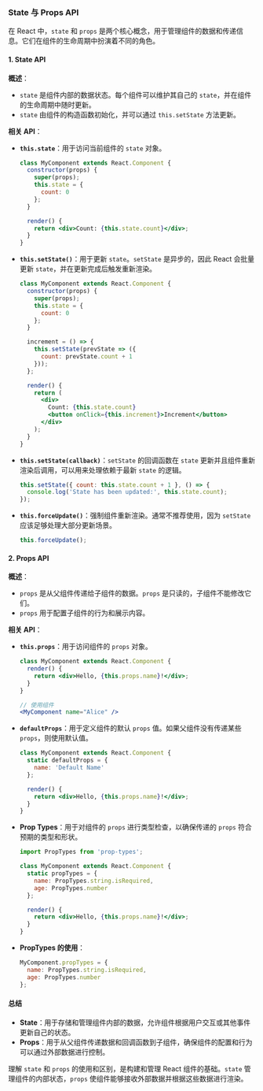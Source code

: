 ### State 与 Props API

在 React 中，`state` 和 `props` 是两个核心概念，用于管理组件的数据和传递信息。它们在组件的生命周期中扮演着不同的角色。

#### 1. State API

**概述**：
- `state` 是组件内部的数据状态。每个组件可以维护其自己的 `state`，并在组件的生命周期中随时更新。
- `state` 由组件的构造函数初始化，并可以通过 `this.setState` 方法更新。

**相关 API**：

- **`this.state`**：用于访问当前组件的 `state` 对象。

  ```jsx
  class MyComponent extends React.Component {
    constructor(props) {
      super(props);
      this.state = {
        count: 0
      };
    }

    render() {
      return <div>Count: {this.state.count}</div>;
    }
  }
  ```

- **`this.setState()`**：用于更新 `state`。`setState` 是异步的，因此 React 会批量更新 `state`，并在更新完成后触发重新渲染。

  ```jsx
  class MyComponent extends React.Component {
    constructor(props) {
      super(props);
      this.state = {
        count: 0
      };
    }

    increment = () => {
      this.setState(prevState => ({
        count: prevState.count + 1
      }));
    };

    render() {
      return (
        <div>
          Count: {this.state.count}
          <button onClick={this.increment}>Increment</button>
        </div>
      );
    }
  }
  ```

- **`this.setState(callback)`**：`setState` 的回调函数在 `state` 更新并且组件重新渲染后调用，可以用来处理依赖于最新 `state` 的逻辑。

  ```jsx
  this.setState({ count: this.state.count + 1 }, () => {
    console.log('State has been updated:', this.state.count);
  });
  ```

- **`this.forceUpdate()`**：强制组件重新渲染。通常不推荐使用，因为 `setState` 应该足够处理大部分更新场景。

  ```jsx
  this.forceUpdate();
  ```

#### 2. Props API

**概述**：
- `props` 是从父组件传递给子组件的数据。`props` 是只读的，子组件不能修改它们。
- `props` 用于配置子组件的行为和展示内容。

**相关 API**：

- **`this.props`**：用于访问组件的 `props` 对象。

  ```jsx
  class MyComponent extends React.Component {
    render() {
      return <div>Hello, {this.props.name}!</div>;
    }
  }

  // 使用组件
  <MyComponent name="Alice" />
  ```

- **`defaultProps`**：用于定义组件的默认 `props` 值。如果父组件没有传递某些 `props`，则使用默认值。

  ```jsx
  class MyComponent extends React.Component {
    static defaultProps = {
      name: 'Default Name'
    };

    render() {
      return <div>Hello, {this.props.name}!</div>;
    }
  }
  ```

- **Prop Types**：用于对组件的 `props` 进行类型检查，以确保传递的 `props` 符合预期的类型和形状。

  ```jsx
  import PropTypes from 'prop-types';

  class MyComponent extends React.Component {
    static propTypes = {
      name: PropTypes.string.isRequired,
      age: PropTypes.number
    };

    render() {
      return <div>Hello, {this.props.name}!</div>;
    }
  }
  ```

- **PropTypes 的使用**：

  ```jsx
  MyComponent.propTypes = {
    name: PropTypes.string.isRequired,
    age: PropTypes.number
  };
  ```

#### 总结

- **State**：用于存储和管理组件内部的数据，允许组件根据用户交互或其他事件更新自己的状态。
- **Props**：用于从父组件传递数据和回调函数到子组件，确保组件的配置和行为可以通过外部数据进行控制。

理解 `state` 和 `props` 的使用和区别，是构建和管理 React 组件的基础。`state` 管理组件的内部状态，`props` 使组件能够接收外部数据并根据这些数据进行渲染。